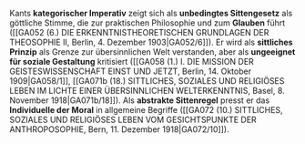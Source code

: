 
Kants **kategorischer Imperativ** zeigt sich als **unbedingtes Sittengesetz** als göttliche Stimme, die zur praktischen Philosophie und zum **Glauben** führt ([[GA052 (6.) DIE ERKENNTNISTHEORETISCHEN GRUNDLAGEN DER THEOSOPHIE II, Berlin, 4. Dezember 1903|GA052/6]]). Er wird als **sittliches Prinzip** als Grenze zur übersinnlichen Welt verstanden, aber als **ungeeignet für soziale Gestaltung** kritisiert ([[GA058 (1.) I. DIE MISSION DER GEISTESWISSENSCHAFT EINST UND JETZT, Berlin, 14. Oktober 1909|GA058/1]], [[GA071b (18.) SITTLICHES, SOZIALES UND RELIGIÖSES LEBEN IM LICHTE EINER ÜBERSINNLICHEN WELTERKENNTNIS, Basel, 8. November 1918|GA071b/18]]). Als **abstrakte Sittenregel** presst er das **Individuelle der Moral** in allgemeine Begriffe ([[GA072 (10.) SITTLICHES, SOZIALES UND RELIGIÖSES LEBEN VOM GESICHTSPUNKTE DER ANTHROPOSOPHIE, Bern, 11. Dezember 1918|GA072/10]]).
